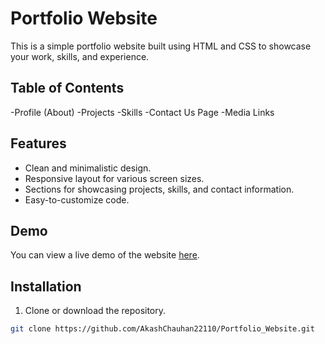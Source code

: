 # Portfolio Website

This is a simple portfolio website built using HTML and CSS to showcase your work, skills, and experience.

## Table of Contents

-Profile (About)
-Projects
-Skills
-Contact Us Page
-Media Links

## Features

- Clean and minimalistic design.
- Responsive layout for various screen sizes.
- Sections for showcasing projects, skills, and contact information.
- Easy-to-customize code.

## Demo

You can view a live demo of the website [here](https://akashchauhan22110.github.io/Portfolio_Website/).

## Installation

1. Clone or download the repository.

```bash
git clone https://github.com/AkashChauhan22110/Portfolio_Website.git
